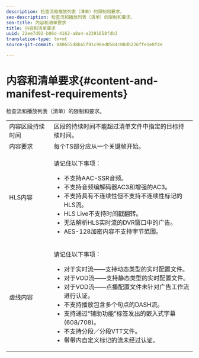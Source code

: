 ```yaml
---
description: 检查流和播放列表（清单）的限制和要求。
seo-description: 检查流和播放列表（清单）的限制和要求。
seo-title: 内容和清单要求
title: 内容和清单要求
uuid: 22ee7d02-b06d-4162-a8a4-a2391658fdb3
translation-type: tm+mt
source-git-commit: 040655d8ba5f91c98ed0584c08db226ffe1e0f4e

---
```



# 内容和清单要求{#content-and-manifest-requirements}

检查流和播放列表（清单）的限制和要求。

<table id="table_D7C38CD3B4D24C3D9A3B55D8CEFE7366"> 
 <tbody> 
  <tr> 
   <td colname="col1"> 内容区段持续时间 </td> 
   <td colname="col2"> 区段的持续时间不能超过清单文件中指定的目标持续时间。 </td> 
  </tr> 
  <tr> 
   <td colname="col1"> 内容要求 </td> 
   <td colname="col2"> 每个TS部分应从一个关键帧开始。 </td> 
  </tr> 
  <tr> 
   <td colname="col1"> HLS内容 </td> 
   <td colname="col2"> <p>请记住以下事项： 
     <ul id="ul_B226605345EA46F69DA1380E16826117"> 
      <li id="li_6564DC0E879544BB8513DD2D1CFBA8DE">不支持AAC-SSR音频。 </li> 
      <li id="li_B73CAEBE4347406EA4DB25551B444BDA">不支持音频编解码器AC3和增强的AC3。 </li> 
      <li id="li_5986DD33C0FE485D99D4C00E2E6012CA">不支持具有不连续性但不支持不连续性标记的HLS流。 </li> 
      <li id="li_FED8686372DF4A39BAABC531BA4EB137">HLS Live不支持时间戳翻转。 </li> 
      <li id="li_565CFBEAD9874BA48F6E25B0893BF131">无法解析HLS实时流的DVR窗口中的广告。 </li> 
      <li id="li_7D22EA32C94240D79EDDA96D9E72FE8F">AES-128加密内容不支持字节范围。 </li> 
     </ul></p> </td> 
  </tr> 
  <tr> 
   <td colname="col1"> 虚线内容 </td> 
   <td colname="col2"> <p>请记住以下事项： 
     <ul id="ul_9D33C2418F9F49DEAE0E642301726F89"> 
      <li id="li_74C69A21A7BD4831B92F0D57900E1CB1">对于实时流——支持动态类型的实时配置文件。 </li> 
      <li id="li_0C8743DB152047819D23C9F180998AD7">对于VOD流——支持静态类型的实时配置文件。 </li> 
      <li id="li_FBC6828663FB413798A4BDAF0B9831AA">对于VOD流——点播配置文件未针对广告工作流进行认证。 </li> 
      <li id="li_4393B9B1F6144BDEAE484C879750ED23">不支持播放包含多个句点的DASH流。 </li> 
      <li id="li_6A2CEC4E974C4D44A45F5503A1A9D8D0">支持通过“辅助功能”标签发出的嵌入式字幕(608/708)。 </li> 
      <li id="li_EDE93DF4F3A64A53BA80877F701A8F0D">不支持分段／分段VTT文件。 </li> 
      <li id="li_8897F73611194030A490A4FF1178364C">带带内自定义标记的流未经过认证。 </li> 
     </ul></p> </td> 
  </tr> 
 </tbody> 
</table>

